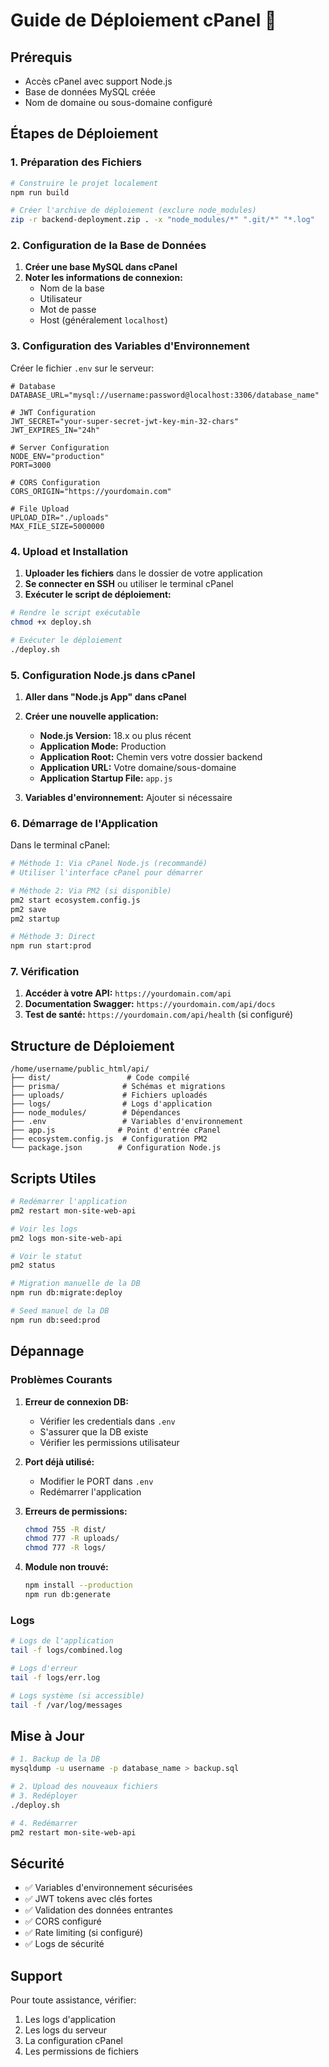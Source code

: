 # Guide de Déploiement cPanel 🚀

## Prérequis

- Accès cPanel avec support Node.js
- Base de données MySQL créée
- Nom de domaine ou sous-domaine configuré

## Étapes de Déploiement

### 1. Préparation des Fichiers

```bash
# Construire le projet localement
npm run build

# Créer l'archive de déploiement (exclure node_modules)
zip -r backend-deployment.zip . -x "node_modules/*" ".git/*" "*.log"
```

### 2. Configuration de la Base de Données

1. **Créer une base MySQL dans cPanel**
2. **Noter les informations de connexion:**
   - Nom de la base
   - Utilisateur
   - Mot de passe
   - Host (généralement `localhost`)

### 3. Configuration des Variables d'Environnement

Créer le fichier `.env` sur le serveur:

```env
# Database
DATABASE_URL="mysql://username:password@localhost:3306/database_name"

# JWT Configuration
JWT_SECRET="your-super-secret-jwt-key-min-32-chars"
JWT_EXPIRES_IN="24h"

# Server Configuration
NODE_ENV="production"
PORT=3000

# CORS Configuration
CORS_ORIGIN="https://yourdomain.com"

# File Upload
UPLOAD_DIR="./uploads"
MAX_FILE_SIZE=5000000
```

### 4. Upload et Installation

1. **Uploader les fichiers** dans le dossier de votre application
2. **Se connecter en SSH** ou utiliser le terminal cPanel
3. **Exécuter le script de déploiement:**

```bash
# Rendre le script exécutable
chmod +x deploy.sh

# Exécuter le déploiement
./deploy.sh
```

### 5. Configuration Node.js dans cPanel

1. **Aller dans "Node.js App" dans cPanel**
2. **Créer une nouvelle application:**
   - **Node.js Version:** 18.x ou plus récent
   - **Application Mode:** Production
   - **Application Root:** Chemin vers votre dossier backend
   - **Application URL:** Votre domaine/sous-domaine
   - **Application Startup File:** `app.js`

3. **Variables d'environnement:** Ajouter si nécessaire

### 6. Démarrage de l'Application

Dans le terminal cPanel:

```bash
# Méthode 1: Via cPanel Node.js (recommandé)
# Utiliser l'interface cPanel pour démarrer

# Méthode 2: Via PM2 (si disponible)
pm2 start ecosystem.config.js
pm2 save
pm2 startup

# Méthode 3: Direct
npm run start:prod
```

### 7. Vérification

1. **Accéder à votre API:** `https://yourdomain.com/api`
2. **Documentation Swagger:** `https://yourdomain.com/api/docs`
3. **Test de santé:** `https://yourdomain.com/api/health` (si configuré)

## Structure de Déploiement

```
/home/username/public_html/api/
├── dist/                 # Code compilé
├── prisma/              # Schémas et migrations
├── uploads/             # Fichiers uploadés
├── logs/                # Logs d'application
├── node_modules/        # Dépendances
├── .env                 # Variables d'environnement
├── app.js              # Point d'entrée cPanel
├── ecosystem.config.js  # Configuration PM2
└── package.json        # Configuration Node.js
```

## Scripts Utiles

```bash
# Redémarrer l'application
pm2 restart mon-site-web-api

# Voir les logs
pm2 logs mon-site-web-api

# Voir le statut
pm2 status

# Migration manuelle de la DB
npm run db:migrate:deploy

# Seed manuel de la DB
npm run db:seed:prod
```

## Dépannage

### Problèmes Courants

1. **Erreur de connexion DB:**
   - Vérifier les credentials dans `.env`
   - S'assurer que la DB existe
   - Vérifier les permissions utilisateur

2. **Port déjà utilisé:**
   - Modifier le PORT dans `.env`
   - Redémarrer l'application

3. **Erreurs de permissions:**
   ```bash
   chmod 755 -R dist/
   chmod 777 -R uploads/
   chmod 777 -R logs/
   ```

4. **Module non trouvé:**
   ```bash
   npm install --production
   npm run db:generate
   ```

### Logs

```bash
# Logs de l'application
tail -f logs/combined.log

# Logs d'erreur
tail -f logs/err.log

# Logs système (si accessible)
tail -f /var/log/messages
```

## Mise à Jour

```bash
# 1. Backup de la DB
mysqldump -u username -p database_name > backup.sql

# 2. Upload des nouveaux fichiers
# 3. Redéployer
./deploy.sh

# 4. Redémarrer
pm2 restart mon-site-web-api
```

## Sécurité

- ✅ Variables d'environnement sécurisées
- ✅ JWT tokens avec clés fortes
- ✅ Validation des données entrantes
- ✅ CORS configuré
- ✅ Rate limiting (si configuré)
- ✅ Logs de sécurité

## Support

Pour toute assistance, vérifier:
1. Les logs d'application
2. Les logs du serveur
3. La configuration cPanel
4. Les permissions de fichiers
